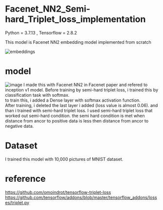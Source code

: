 # Facenet_NN2_Semi-hard_Triplet_loss_implementation

Python = 3.7.13 , Tensorflow = 2.8.2

This model is Facenet NN2 embedding model implemented from scratch

![embeddings](https://user-images.githubusercontent.com/93965016/180638922-3e3b2d10-5db9-4fcc-b840-d56c6772dd43.jpg)


# model
![image](https://user-images.githubusercontent.com/93965016/180639053-77540cd0-0f85-4910-9a5c-c879b76728ad.png)
I made this with Facenet NN2 in Facenet paper and refered to inception v1 model.
Before training by semi-hard triplet loss, i trained this by classification task with softmax.<br> to train this, i added a Dense layer with softmax activation function.<br> After training, i deleted the last layer i added (loss value is almost 0.06). and than i trained with semi-hard triplet loss.
I used semi-hard triplet loss that worked out semi-hard condition. the semi hard condition is met when distance from ancor to positive data is less then distance from ancor to negative data. 
# Dataset
I trained this model with 10,000 pictures of MNIST dataset.

# reference

https://github.com/omoindrot/tensorflow-triplet-loss <br>
https://github.com/tensorflow/addons/blob/master/tensorflow_addons/losses/triplet.py
